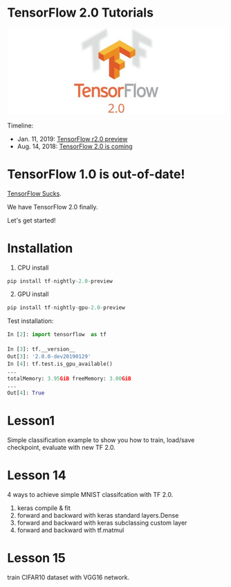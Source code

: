# TensorFlow 2.0 Tutorials

![2.0](res/tensorflow-2.0.jpg)

Timeline:
- Jan. 11, 2019: [TensorFlow r2.0 preview](https://www.tensorflow.org/versions/r2.0/api_docs/python/tf)
- Aug. 14, 2018: [TensorFlow 2.0 is coming](https://groups.google.com/a/tensorflow.org/forum/#!topic/discuss/bgug1G6a89A)

# TensorFlow 1.0 is out-of-date!

[TensorFlow Sucks](http://nicodjimenez.github.io/2017/10/08/tensorflow.html).

We have TensorFlow 2.0 finally.

Let's get started!

# Installation

1. CPU install
```python
pip install tf-nightly-2.0-preview
```

2. GPU install
```python
pip install tf-nightly-gpu-2.0-preview
```

Test installation:
```python
In [2]: import tensorflow  as tf

In [3]: tf.__version__
Out[3]: '2.0.0-dev20190129'
In [4]: tf.test.is_gpu_available()
...
totalMemory: 3.95GiB freeMemory: 3.00GiB
...
Out[4]: True

```


# Lesson1
Simple classification example to show you how to train, load/save checkpoint, evaluate with new TF 2.0.

# Lesson 14
4 ways to achieve simple MNIST classifcation with TF 2.0.
1. keras compile & fit
2. forward and backward with keras standard layers.Dense
3. forward and backward with keras subclassing custom layer
4. forward and backward with tf.matmul

# Lesson 15
train CIFAR10 dataset with VGG16 network.

